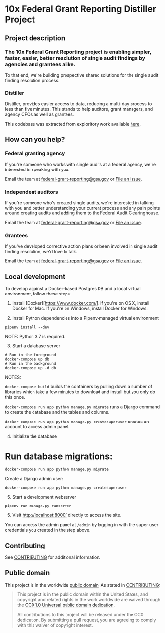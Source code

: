 # 10x Federal Grant Reporting Distiller Project

## Project description

### The 10x Federal Grant Reporting project is enabling simpler, faster, easier, better resolution of single audit findings by agencies and grantees alike.

To that end, we're building prospective shared solutions for the single audit finding resolution process.

### Distiller

Distiller, provides easier access to data, reducing a multi-day process to less than five minutes. This stands to help auditors, grant managers, and agency CFOs as well as grantees.

This codebase was extracted from exploritory work available [here](https://github.com/18F/federal-grant-reporting/).


## How can you help?

### Federal granting agency

If you're someone who works with single audits at a federal agency, we're interested in speaking with you.

Email the team at federal-grant-reporting@gsa.gov or [File an issue](https://github.com/18F/federal-grant-reporting/issues/new).

### Independent auditors

If you're someone who's created single audits, we're interested in talking with you and better understanding your current process and any pain points around creating audits and adding them to the Federal Audit Clearinghouse.

Email the team at federal-grant-reporting@gsa.gov or [File an issue](https://github.com/18F/federal-grant-reporting/issues/new).

### Grantees

If you've developed corrective action plans or been involved in single audit finding resolution, we'd love to talk.

Email the team at federal-grant-reporting@gsa.gov or [File an issue](https://github.com/18F/federal-grant-reporting/issues/new).


## Local development

To develop against a Docker-based Postgres DB and a local virtual environment, follow these steps.

1. Install [Docker][https://www.docker.com/]. If you're on OS X, install Docker for Mac. If you're on Windows, install Docker for Windows.

2. Install Python dependencies into a Pipenv-managed virtual environment

```shell
pipenv install --dev
```

NOTE: Python 3.7 is required.

3. Start a database server

```shell
# Run in the foreground
docker-compose up db
# Run in the background
docker-compose up -d db
```

NOTES:

`docker-compose build` builds the containers by pulling down a number of libraries which take a few minutes to download and install but you only do this once.

`docker-compose run app python manage.py migrate` runs a Django command to create the database and the tables and columns.

`docker-compose run app python manage.py createsuperuser` creates an account to access admin panel.

4. Initialize the database


# Run database migrations:

```shell
docker-compose run app python manage.py migrate
```

Create a Django admin user:

```shell
docker-compose run app python manage.py createsuperuser
```

5. Start a development webserver

```shell
pipenv run manage.py runserver
```

5. Visit [http://localhost:8000/][] directly to access the site.

You can access the admin panel at `/admin` by logging in with the super user credentials you created in the step above.


## Contributing

See [CONTRIBUTING](CONTRIBUTING.md) for additional information.


## Public domain

This project is in the worldwide [public domain](LICENSE.md). As stated in [CONTRIBUTING](CONTRIBUTING.md):

> This project is in the public domain within the United States, and copyright and related rights in the work worldwide are waived through the [CC0 1.0 Universal public domain dedication](https://creativecommons.org/publicdomain/zero/1.0/).
>
> All contributions to this project will be released under the CC0 dedication. By submitting a pull request, you are agreeing to comply with this waiver of copyright interest.

[Docker]: https://www.docker.com/
[http://localhost:8000/]: http://localhost:8000/
